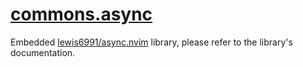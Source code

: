 # [commons.async](https://github.com/linrongbin16/commons.nvim/blob/main/lua/commons/async.lua)

Embedded [lewis6991/async.nvim](https://github.com/lewis6991/async.nvim) library, please refer to the library's documentation.
